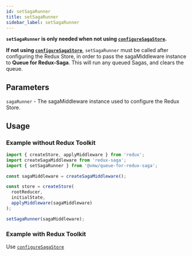 ```yaml
---
id: setSagaRunner
title: setSagaRunner
sidebar_label: setSagaRunner
---
```


**`setSagaRunner` is only needed when not using [`configureSagaStore`](/queue-for-redux-saga/docs/api/configureSagaStore).**

**If not using [`configureSagaStore`](/queue-for-redux-saga/docs/api/configureSagaStore)**, `setSagaRunner` must be called after configuring the Redux Store, in order to pass the sagaMiddleware instance to **Queue for Redux-Saga**.
This will run any queued Sagas, and clears the queue.

## Parameters

`sagaRunner` - The sagaMiddleware instance used to configure the Redux Store.

## Usage

### Example without Redux Toolkit

```js
import { createStore, applyMiddleware } from 'redux';
import createSagaMiddleware from 'redux-saga';
import { setSagaRunner } from '@vmw/queue-for-redux-saga';

const sagaMiddleware = createSagaMiddleware();

const store = createStore(
  rootReducer,
  initialState,
  applyMiddleware(sagaMiddleware)
);

setSagaRunner(sagaMiddleware);
```

### Example with Redux Toolkit

Use [`configureSagaStore`](/queue-for-redux-saga/docs/api/configureSagaStore)
